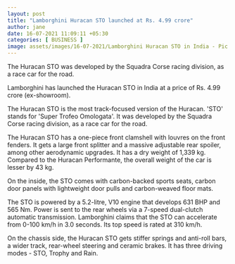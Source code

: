 ```yaml
---
layout: post
title: "Lamborghini Huracan STO launched at Rs. 4.99 crore"
author: jane 
date: 16-07-2021 11:09:11 +05:30 
categories: [ BUSINESS ] 
image: assets/images/16-07-2021/Lamborghini Huracan STO in India - Pic 1.jpg
---
```

The Huracan STO was developed by the Squadra Corse racing division, as a race car for the road.

Lamborghini has launched the Huracan STO in India at a price of Rs. 4.99 crore (ex-showroom).

The Huracan STO is the most track-focused version of the Huracan. 'STO' stands for 'Super Trofeo Omologata'. It was developed by the Squadra Corse racing division, as a race car for the road.

The Huracan STO has a one-piece front clamshell with louvres on the front fenders. It gets a large front splitter and a massive adjustable rear spoiler, among other aerodynamic upgrades. It has a dry weight of 1,339 kg. Compared to the Huracan Performante, the overall weight of the car is lesser by 43 kg.

On the inside, the STO comes with carbon-backed sports seats, carbon door panels with lightweight door pulls and carbon-weaved floor mats.

The STO is powered by a 5.2-litre, V10 engine that develops 631 BHP and 565 Nm. Power is sent to the rear wheels via a 7-speed dual-clutch automatic transmission. Lamborghini claims that the STO can accelerate from 0-100 km/h in 3.0 seconds. Its top speed is rated at 310 km/h.

On the chassis side, the Huracan STO gets stiffer springs and anti-roll bars, a wider track, rear-wheel steering and ceramic brakes. It has three driving modes - STO, Trophy and Rain.
